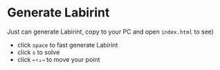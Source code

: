 # Generate Labirint
Just can generate Labirint, copy to your PC and open `index.html` to see)
* click `space` to fast generate Labirint
* click `s` to solve
* click `←↑↓→` to move your point
